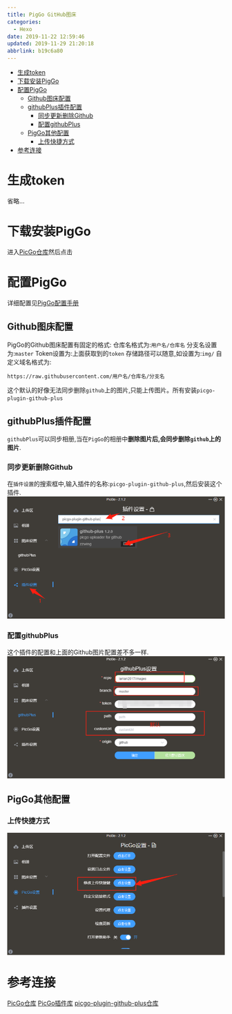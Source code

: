 ```yaml
---
title: PigGo GitHub图床
categories: 
  - Hexo
date: 2019-11-22 12:59:46
updated: 2019-11-29 21:20:18
abbrlink: b19c6a80
---
```

<div id='my_toc'>

- [生成token](/blog/b19c6a80/#生成token)
- [下载安装PigGo](/blog/b19c6a80/#下载安装PigGo)
- [配置PigGo](/blog/b19c6a80/#配置PigGo)
    - [Github图床配置](/blog/b19c6a80/#Github图床配置)
    - [githubPlus插件配置](/blog/b19c6a80/#githubPlus插件配置)
        - [同步更新删除Github](/blog/b19c6a80/#同步更新删除Github)
        - [配置githubPlus](/blog/b19c6a80/#配置githubPlus)
    - [PigGo其他配置](/blog/b19c6a80/#PigGo其他配置)
        - [上传快捷方式](/blog/b19c6a80/#上传快捷方式)
- [参考连接](/blog/b19c6a80/#参考连接)

</div>
<!--more-->
<script>if (navigator.platform.search('arm')==-1){document.getElementById('my_toc').style.display = 'none';}</script>

<!--end-->
# 生成token #
省略...
# 下载安装PigGo #
进入[PicGo仓库](https://github.com/Molunerfinn/PicGo)然后点击
# 配置PigGo #
详细配置见[PigGo配置手册](https://picgo.github.io/PicGo-Doc/zh/guide/#%E5%BA%94%E7%94%A8%E8%AF%B4%E6%98%8E)
## Github图床配置 ##
PigGo的Github图床配置有固定的格式:
仓库名格式为:`用户名/仓库名`
分支名设置为:`master`
Token设置为:上面获取到的`token`
存储路径可以随意,如设置为:`img/`
自定义域名格式为:
```
https://raw.githubusercontent.com/用户名/仓库名/分支名
```
这个默认的好像无法同步删除`github`上的图片,只能上传图片。所有安装`picgo-plugin-github-plus`
## githubPlus插件配置 ##
`githubPlus`可以同步相册,当在`PigGo`的相册中**删除图片后,会同步删除`github`上的图片**.
### 同步更新删除Github ###
在`插件设置`的搜索框中,输入插件的名称:`picgo-plugin-github-plus`,然后安装这个插件.
![](https://raw.githubusercontent.com/lanlan2017/images/master/Hexo/PicGo/install_plug_in.png)
### 配置githubPlus ###
这个插件的配置和上面的Github图片配置差不多一样.
![图片](https://raw.githubusercontent.com/lanlan2017/images/master/Hexo/PigGo/githubPlusSettings.png)
## PigGo其他配置 ##
### 上传快捷方式 ###
![图片_配置快捷方式](https://raw.githubusercontent.com/lanlan2017/images/master/img/Hexo/PicGo/KeyboardSetting.png)
# 参考连接 #
[PicGo仓库](https://github.com/Molunerfinn/PicGo)
[PicGo插件库](https://github.com/PicGo/Awesome-PicGo)
[picgo-plugin-github-plus仓库](https://github.com/zWingz/picgo-plugin-github-plus)
